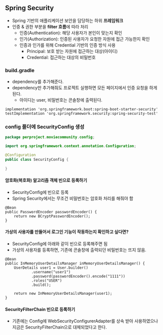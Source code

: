 ## Spring Security
* Spring 기반의 애플리케이션 보안을 담당하는 하위 **프레임워크**
* 인증 & 권한 부분을 **filter 흐름**에 따라 처리
  * 인증(Authentication): 해당 사용자가 본인이 맞는지 확인
  * 인가(Authorization): 인증된 사용자가 요청한 자원에 접근 가능한지 확인
  * 인증과 인가를 위해 Credential 기반의 인증 방식 사용
    * Principal: 보호 받는 자원에 접근하는 대상(아이디)
    * Credential: 접근하는 대상의 비밀번호


### build.gradle 
* dependency를 추가해준다.
* dependency만 추가해줘도 프로젝트 실행하면 모든 페이지에서 인증 요청을 하게 된다.
  * 아이디는 user, 비밀번호는 콘솔창에 출력된다. 

```
implementation 'org.springframework.boot:spring-boot-starter-security'
testImplementation 'org.springframework.security:spring-security-test'
```

### config 폴더에 SecurityConfig 생성

```java
package perproject.moviecommunity.config;

import org.springframework.context.annotation.Configuration;

@Configuration
public class SecurityConfig {
    
}
```

#### 암호화(복호화) 알고리즘 객체 빈으로 등록하기
* SecurityConfig에 빈으로 등록
* Spring Security에서는 무조건 비밀번호는 암호화 처리를 해줘야 함

```
@Bean
public PasswordEncoder passwordEncoder() {
    return new BCryptPasswordEncoder();
}
```

#### 가상의 사용자를 만들어서 로그인 기능이 작동하는지 확인하고 싶다면?
* SecurityConfig에 아래와 같이 빈으로 등록해주면 됨
* 가상의 사용자를 등록하면, 기존에 콘솔창에 출력되던 비밀번호는 뜨지 않음.

```
@Bean
public InMemoryUserDetailsManager inMemoryUserDetailsManager() {
    UserDetails user1 = User.builder()
            .username("user1")
            .password(passwordEncoder().encode("1111"))
            .roles("USER")
            .build();

    return new InMemoryUserDetailsManager(user1);
}
```

#### SecurityFilterChain 빈으로 등록하기
* 기존에는 Config에 WebSecurityConfigurerAdapter를 상속 받아 사용하였으나 지금은 SecurityFilterChain으로 대체되었다고 한다.

